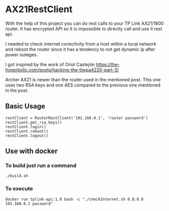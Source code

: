 # AX21RestClient

With the help of this project you can do rest calls to your TP Link AX21/1800 router.
It has encrypted API so it is impossible to directly call and use it rest api.

I needed to check internet conectivity from a host within a local network  and reboot the router since it has a tendency to not get dynamic ip after power outeges.

I got inspired by the work of Oriol Castejón https://the-hyperbolic.com/posts/hacking-the-tlwpa4220-part-3/

Archer AX21 is newer than the router used in the mentioned post. This one uses two RSA keys and one AES compared to  the previous one mentioned in the post.



## Basic Usage
```
restClient = RouterRestClient('192.168.0.1', 'router password')
restClient.get_rsa_keys()
restClient.login()
restClient.reboot()
restClient.logout()
```


## Use with docker

### To build just run a command
```
./build.sh
```

### To execute
```
docker run tplink-api:1.0 bash -c "./checkInternet.sh 8.8.8.8 192.168.0.1 password"
```


